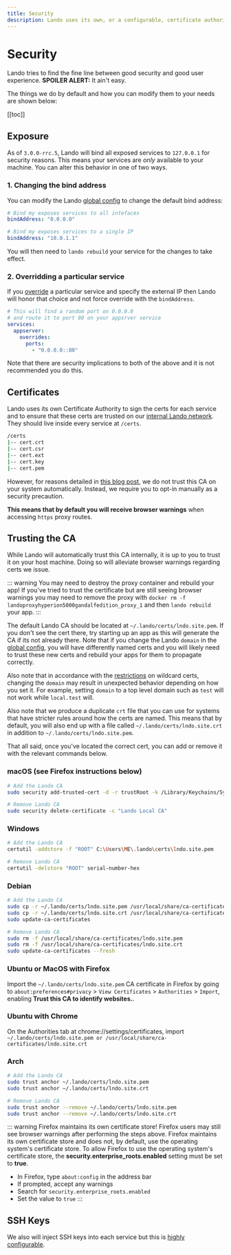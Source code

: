 ```yaml
---
title: Security
description: Lando uses its own, or a configurable, certificate authority to SSL/TLS secure all its local traffic, removing the need of local cert bypass flags or annoying browser warnings.
---
```


# Security

Lando tries to find the fine line between good security and good user experience. **SPOILER ALERT:** It ain't easy.

The things we do by default and how you can modify them to your needs are shown below:

[[toc]]

## Exposure

As of `3.0.0-rrc.5`, Lando will bind all exposed services to `127.0.0.1` for security reasons. This means your services are *only* available to your machine. You can alter this behavior in one of two ways.

### 1. Changing the bind address

You can modify the Lando [global config](./global.md) to change the default bind address:

```yaml
# Bind my exposes services to all intefaces
bindAddress: "0.0.0.0"
```

```yaml
# Bind my exposes services to a single IP
bindAddress: "10.0.1.1"
```

You will then need to `lando rebuild` your service for the changes to take effect.

### 2. Overridding a particular service

If you [override](./lando-service.md) a particular service and specify the external IP then Lando will honor that choice and not force override with the `bindAddress`.

```yaml
# This will find a random port on 0.0.0.0
# and route it to port 80 on your appsrver service
services:
  appserver:
    overrides:
      ports:
        - "0.0.0.0::80"
```

Note that there are security implications to both of the above and it is not recommended you do this.

## Certificates

Lando uses its own Certificate Authority to sign the certs for each service and to ensure that these certs are trusted on our [internal Lando network](./networking.md). They should live inside every service at `/certs`.

```bash
/certs
|-- cert.crt
|-- cert.csr
|-- cert.ext
|-- cert.key
|-- cert.pem
```

However, for reasons detailed in [this blog post](https://httptoolkit.com/blog/debugging-https-without-global-root-ca-certs/), we do not trust this CA on your system automatically. Instead, we require you to opt-in manually as a security precaution.

**This means that by default you will receive browser warnings** when accessing `https` proxy routes.

## Trusting the CA

While Lando will automatically trust this CA internally, it is up to you to trust it on your host machine. Doing so will alleviate browser warnings regarding certs we issue.

::: warning You may need to destroy the proxy container and rebuild your app!
If you've tried to trust the certificate but are still seeing browser warnings you may need to remove the proxy with `docker rm -f landoproxyhyperion5000gandalfedition_proxy_1` and then `lando rebuild` your app.
:::

The default Lando CA should be located at `~/.lando/certs/lndo.site.pem`. If you don't see the cert there, try starting up an app as this will generate the CA if its not already there. Note that if you change the Lando `domain` in the [global config](./global.md), you will have differently named certs and you will likely need to trust these new certs and rebuild your apps for them to propagate correctly.

Also note that in accordance with the [restrictions](https://en.wikipedia.org/wiki/Wildcard_certificate#Limitations) on wildcard certs, changing the `domain` may result in unexpected behavior depending on how you set it. For example, setting `domain` to a top level domain such as `test` will not work while `local.test` will.

Also note that we produce a duplicate `crt` file that you can use for systems that have stricter rules around how the certs are named. This means that by default, you will also end up with a file called `~/.lando/certs/lndo.site.crt` in addition to `~/.lando/certs/lndo.site.pem`.

That all said, once you've located the correct cert, you can add or remove it with the relevant commands below.

### macOS (see Firefox instructions below)

```bash
# Add the Lando CA
sudo security add-trusted-cert -d -r trustRoot -k /Library/Keychains/System.keychain ~/.lando/certs/lndo.site.pem

# Remove Lando CA
sudo security delete-certificate -c "Lando Local CA"
```

### Windows

```bash
# Add the Lando CA
certutil -addstore -f "ROOT" C:\Users\ME\.lando\certs\lndo.site.pem

# Remove Lando CA
certutil -delstore "ROOT" serial-number-hex
```

### Debian

```bash
# Add the Lando CA
sudo cp -r ~/.lando/certs/lndo.site.pem /usr/local/share/ca-certificates/lndo.site.pem
sudo cp -r ~/.lando/certs/lndo.site.crt /usr/local/share/ca-certificates/lndo.site.crt
sudo update-ca-certificates

# Remove Lando CA
sudo rm -f /usr/local/share/ca-certificates/lndo.site.pem
sudo rm -f /usr/local/share/ca-certificates/lndo.site.crt
sudo update-ca-certificates --fresh
```

### Ubuntu or MacOS with Firefox

Import the `~/.lando/certs/lndo.site.pem` CA certificate in Firefox by going to `about:preferences#privacy` > `View Certificates` > `Authorities` > `Import`, enabling **Trust this CA to identify websites.**.

### Ubuntu with Chrome

On the Authorities tab at chrome://settings/certificates, import `~/.lando/certs/lndo.site.pem or /usr/local/share/ca-certificates/lndo.site.crt`

### Arch

```bash
# Add the Lando CA
sudo trust anchor ~/.lando/certs/lndo.site.pem
sudo trust anchor ~/.lando/certs/lndo.site.crt

# Remove Lando CA
sudo trust anchor --remove ~/.lando/certs/lndo.site.pem
sudo trust anchor --remove ~/.lando/certs/lndo.site.crt
```

::: warning Firefox maintains its own certificate store!
Firefox users may still see browser warnings after performing the steps above. Firefox maintains its own certificate store and does not, by default, use the operating system's certificate store. To allow Firefox to use the operating system's certificate store, the **security.enterprise_roots.enabled** setting must be set to **true**.

* In Firefox, type `about:config` in the address bar
* If prompted, accept any warnings
* Search for `security.enterprise_roots.enabled`
* Set the value to `true`
:::

## SSH Keys

We also will inject SSH keys into each service but this is [highly configurable](./ssh.md).
